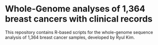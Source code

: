 # Whole-Genome analyses of 1,364 breast cancers with clinical records

This repository contains R-based scripts for the whole-genome sequence analysis of 1,364 breast cancer samples, developed by Ryul Kim.
